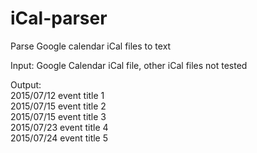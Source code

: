 # iCal-parser  
Parse Google calendar iCal files to text  
  
Input: Google Calendar iCal file, other iCal files not tested  
  
Output:  
2015/07/12	event title 1  
2015/07/15	event title 2  
2015/07/15	event title 3  
2015/07/23	event title 4  
2015/07/24	event title 5  
  
